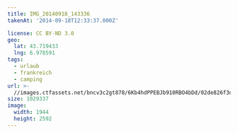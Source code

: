 ```yaml
---
title: IMG_20140918_143336
takenAt: '2014-09-18T12:33:37.000Z'

license: CC BY-ND 3.0
geo:
  lat: 43.719433
  lng: 6.978591
tags:
  - urlaub
  - frankreich
  - camping
url: >-
  //images.ctfassets.net/bncv3c2gt878/6Kb4hdPPEBJb910RBO4bDd/02de826f3df8f5cb5645f4a1680e027a/img_20140918_143336_28031240850_o
size: 1029337
image:
  width: 1944
  height: 2592
---
```

